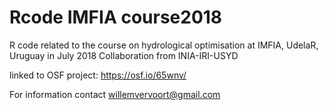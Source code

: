 # Rcode IMFIA course2018
R code related to the course on hydrological optimisation at IMFIA, UdelaR, Uruguay in July 2018
Collaboration from INIA-IRI-USYD


linked to OSF project: https://osf.io/65wnv/

For information contact willemvervoort@gmail.com
